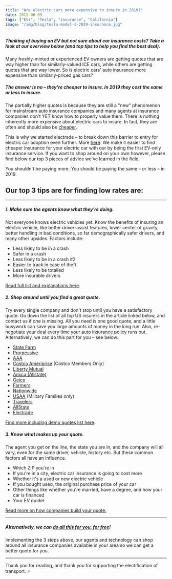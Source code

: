 ```yaml
---
title: "Are electric cars more expensive to insure in 2019?"
date: 2019-06-09
tags: ["EVs", "Tesla", "insurance", "California"]
image: "/img/blog/tesla-model-s-2019-insurance.jpg"
---
```


##### Thinking of buying an EV but not sure about car insurance costs? Take a look at our overview below (and top tips to help you find the best deal).

Many freshly-minted or experienced EV owners are getting quotes that are way higher than for similarly-valued ICE cars, while others are getting quotes that are way lower. So is electric cars' auto insurance more expensive than similarly-priced gas cars?

##### The answer is no – they're cheaper to insure. In 2019 they cost the same or less to insure. 

The partially higher quotes is because they are still a "new" phenomenon for mainstream auto insurance companies and many agents at insurance companies don't YET know how to properly value them. There is nothing inherently more expensive about electric cars to insure. In fact, they are often and should also be [cheaper](https://electrade.app/blog/why-electric-vehicle-insurance/).

This is why we started electrade – to break down this barrier to entry for electric car adoption even further. More [here](https://electrade.app/why-electrade). We make it easier to find cheaper insurance for your electric car with our by being the first EV-only insurance service. If you want to shop around on your own however, please find below our top 3 pieces of advice we've learned in the field.

You shouldn't be paying more. You should be paying the same – or less – in 2019.

## Our top 3 tips are for finding low rates are:

------

##### 1. Make sure the agents know what they're doing.
Not everyone knows electric vehicles yet. Know the benefits of insuring an electric vehicle, like better driver-assist features, lower center of gravity, better handling in bad conditions, so far demographically safer drivers, and many other upsides. Factors include:

* Less likely to be in a crash
* Safer in a crash
* Less likely to be in a crash #2
* Easier to track in case of theft
* Less likely to be totalled
* More insurable drivers

[Read full list and explanations here](https://electrade.app/blog/why-electric-vehicle-insurance/).

##### 2. Shop around until you find a great quote. 
Try every single company and don't stop until you have a satisfactory quote. Go down the list of all top US insurers in the article linked below, and contact us if one is missing.  All you need is one good quote, and a little busywork can save you large amounts of money in the long run. Also, re-negotiate your deal every time your auto insurance policy runs out. Alternatively, we can do this part for you – see below.

* [State Farm](https://statefarm.com)
* [Progressive](https://progressive.com)
* [AAA](https://aaa.com)
* [Costco Ameriprise](https://www.costco.com/auto-home-insurance-services.html) (Costco Members Only)
* [Liberty Mutual](https://libertymutual.com)
* [Amica (Allstate)](https://amica.com)
* [Geico](https://geico.com)
* [Farmers](https://farmers.com)
* [Nationwide](https://www.nationwide.com/)
* [USAA](https://usaa.com) (Military Families only)
* [Travelers](https://travelers.com)
* [AllState](https://www.allstate.com/)
* [Electrade](https://electrade.app)

[Find more including demo quotes list here](https://electrade.app/blog/best-electric-auto-insurance-companies-in-2019/).

##### 3. Know what makes up your quote. 
The agent you get on the line, the state you are in, and the company will all vary, even for the same driver, vehicle, history etc. But these common factors all have an influence. 

* Which ZIP you're in
* If you're in a city, electric car insurance is going to cost more
* Whether it's a used or new electric vehicle
* If you bought used, the original purchase price of your car
* Other things like whether you're married, have a degree, and how your car is financed
* Your EV model

[Read more on how companies build your quote.](https://electrade.app/blog/how-insurance-companies-price-electric-car-insurance/)

----

##### Alternatively, we can [do all this for you, for free](https://electrade.app/quote)!
Implementing the 3 steps above, our agents and technology can shop around all insurance companies available in your area so we can get a better quote for you.


--------


Thank you for reading, and thank you for supporting the electification of transport. ⚡️